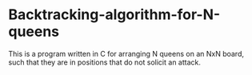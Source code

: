 # Backtracking-algorithm-for-N-queens
This is a program written in C for arranging N queens on an NxN board, such that they are in positions that do not solicit an attack.
